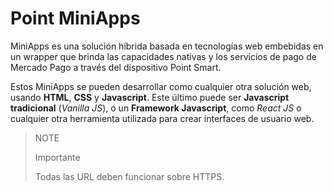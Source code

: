 # Point MiniApps

MiniApps es una solución híbrida basada en tecnologías web embebidas en un wrapper que brinda las capacidades nativas y los servicios de pago de Mercado Pago a través del dispositivo Point Smart.

Estos MiniApps se pueden desarrollar como cualquier otra solución web, usando **HTML**, **CSS** y **Javascript**. Este último puede ser **Javascript tradicional** (_Vanilla JS_), o un **Framework Javascript**, como _React JS_ o cualquier otra herramienta utilizada para crear interfaces de usuario web.

> NOTE
>
> Importante
>
> Todas las URL deben funcionar sobre HTTPS.